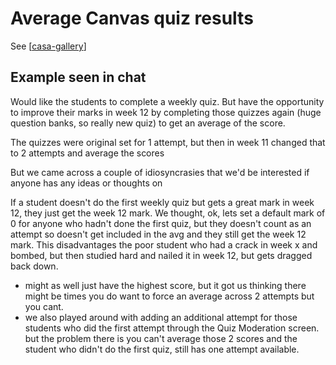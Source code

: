 # Average Canvas quiz results 

See [[casa-gallery]]

## Example seen in chat

Would like the students to complete a weekly quiz. But have the opportunity to improve their marks in week 12 by completing those quizzes again (huge question banks, so really new quiz) to get an average of the score.  

The quizzes were original set for 1 attempt, but then in week 11 changed that to 2 attempts and average the scores
 
But we came across a couple of idiosyncrasies that we'd be interested if anyone has any ideas or thoughts on
	
If a student doesn't do the first weekly quiz but gets a great mark in week 12, they just get the week 12 mark.  We thought, ok, lets set a default mark of 0 for anyone who hadn't done the first quiz, but they doesn't count as an attempt so doesn't get included in the avg and they still get the week 12 mark.  This disadvantages the poor student who had a crack in week x and bombed, but then studied hard and nailed it in week 12, but gets dragged back down.  
		
- might as well just have the highest score, but it got us thinking there might be times you do want to force an average across 2 attempts but you cant.
- we also played around with adding an additional attempt for those students who did the first attempt through the Quiz  Moderation screen.  but the problem there is you can't average those 2 scores and the student who didn't do the first quiz, still has one attempt available.

[//begin]: # "Autogenerated link references for markdown compatibility"
[casa-gallery]: casa-gallery "CASA Gallery"
[//end]: # "Autogenerated link references"
